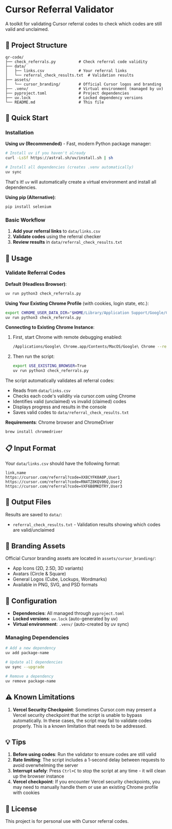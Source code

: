 # Cursor Referral Validator

A toolkit for validating Cursor referral codes to check which codes are still valid and unclaimed.

## 📁 Project Structure

```
qr-code/
├── check_referrals.py          # Check referral code validity
├── data/
│   ├── links.csv               # Your referral links
│   └── referral_check_results.txt  # Validation results
├── assets/
│   └── cursor_branding/        # Official Cursor logos and branding
├── .venv/                      # Virtual environment (managed by uv)
├── pyproject.toml              # Project dependencies
├── uv.lock                     # Locked dependency versions
└── README.md                   # This file
```

## 🚀 Quick Start

### Installation

**Using uv (Recommended)** - Fast, modern Python package manager:

```bash
# Install uv if you haven't already
curl -LsSf https://astral.sh/uv/install.sh | sh

# Install all dependencies (creates .venv automatically)
uv sync
```

That's it! `uv` will automatically create a virtual environment and install all dependencies.

**Using pip (Alternative)**:

```bash
pip install selenium
```

### Basic Workflow

1. **Add your referral links** to `data/links.csv`
2. **Validate codes** using the referral checker
3. **Review results** in `data/referral_check_results.txt`

## 📝 Usage

### Validate Referral Codes

**Default (Headless Browser)**:
```bash
uv run python3 check_referrals.py
```

**Using Your Existing Chrome Profile** (with cookies, login state, etc.):
```bash
export CHROME_USER_DATA_DIR="$HOME/Library/Application Support/Google/Chrome"
uv run python3 check_referrals.py
```

**Connecting to Existing Chrome Instance**:
1. First, start Chrome with remote debugging enabled:
   ```bash
   /Applications/Google\ Chrome.app/Contents/MacOS/Google\ Chrome --remote-debugging-port=9222
   ```
2. Then run the script:
   ```bash
   export USE_EXISTING_BROWSER=True
   uv run python3 check_referrals.py
   ```

The script automatically validates all referral codes:
- Reads from `data/links.csv`
- Checks each code's validity via cursor.com using Chrome
- Identifies valid (unclaimed) vs invalid (claimed) codes
- Displays progress and results in the console
- Saves valid codes to `data/referral_check_results.txt`

**Requirements**: Chrome browser and ChromeDriver
```bash
brew install chromedriver
```

## 📋 Input Format

Your `data/links.csv` should have the following format:

```csv
link,name
https://cursor.com/referral?code=XX8CYFK0A0P,User1
https://cursor.com/referral?code=RN4TZ8KQV06Q,User2
https://cursor.com/referral?code=VXF6B8MKDTRY,User3
```

## 📂 Output Files

Results are saved to `data/`:
- `referral_check_results.txt` - Validation results showing which codes are valid/unclaimed

## 🎨 Branding Assets

Official Cursor branding assets are located in `assets/cursor_branding/`:
- App Icons (2D, 2.5D, 3D variants)
- Avatars (Circle & Square)
- General Logos (Cube, Lockups, Wordmarks)
- Available in PNG, SVG, and PSD formats

## 🔧 Configuration

- **Dependencies**: All managed through `pyproject.toml`
- **Locked versions**: `uv.lock` (auto-generated by uv)
- **Virtual environment**: `.venv/` (auto-created by uv sync)

### Managing Dependencies

```bash
# Add a new dependency
uv add package-name

# Update all dependencies
uv sync --upgrade

# Remove a dependency
uv remove package-name
```

## ⚠️ Known Limitations

1. **Vercel Security Checkpoint**: Sometimes Cursor.com may present a Vercel security checkpoint that the script is unable to bypass automatically. In these cases, the script may fail to validate codes properly. This is a known limitation that needs to be addressed.

## 💡 Tips

1. **Before using codes**: Run the validator to ensure codes are still valid
2. **Rate limiting**: The script includes a 1-second delay between requests to avoid overwhelming the server
3. **Interrupt safely**: Press `Ctrl+C` to stop the script at any time - it will clean up the browser instance
4. **Vercel checkpoint**: If you encounter Vercel security checkpoints, you may need to manually handle them or use an existing Chrome profile with cookies

## 📄 License

This project is for personal use with Cursor referral codes.
